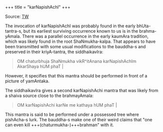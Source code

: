 +++
title = "karNapishAchI"
+++

Source: [TW](https://x.com/blog_supplement/with_replies)

The invocation of karNapishAchI was probably found in the early bhUta-tantra-s, but its earliest surviving occurrence known to us is in the brahma-yAmala. There was a parallel occurrence in the early kaumAra tradition, which was likely found in the root ShaNmukha-kalpa. That appears to have been transmitted with some usual modifications to the bauddha-s and preserved in their kriyA-tantra, the siddhaikavIra:

> OM chaturbhuja ShaNmukha vikR^itAnana karNapishAchIm AkarShaya hUM phaT |

However, it specifies that this mantra should be performed in front of a picture of yamAntaka.

The siddhaikavIra gives a second karNapishAchi mantra that was likely from a shaiva source close to the brahmayAmala:

> OM karNapishAchi karNe me kathaya hUM phaT  |

This mantra is said to be performed under a possessed tree where pishAcha-s lurk. The bauddha-s make one of their weird claims that "one can even kill +++(chaturmukha-)+++brahman" with it.